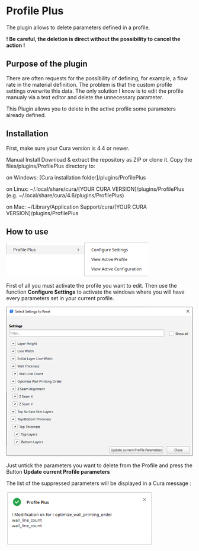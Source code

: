 # Profile Plus

The plugin allows to delete parameters defined in a profile. 

**! Be careful, the deletion is direct without the possibility to cancel the action !**

## Purpose of the plugin

There are often requests for the possibility of defining, for example, a flow rate in the material definition. The problem is that the custom profile settings overwrite this data. The only solution I know is to edit the profile manualy via a text editor and delete the unnecessary parameter.

This Plugin allows you to delete in the active profile some parameters already defined. 



## Installation
First, make sure your Cura version is  4.4 or newer.

Manual Install Download & extract the repository as ZIP or clone it. Copy the files/plugins/ProfilePlus directory to:

on Windows: [Cura installation folder]/plugins/ProfilePlus

on Linux: ~/.local/share/cura/[YOUR CURA VERSION]/plugins/ProfilePlus (e.g. ~/.local/share/cura/4.6/plugins/ProfilePlus)

on Mac: ~/Library/Application Support/cura/[YOUR CURA VERSION]/plugins/ProfilePlus


## How to use

![Menu](./images/menu.png)

First of all you must activate the profile you want to edit.
Then use the function **Configure Settings** to activate the windows where you will have every parameters set in your current profile.

![Reset](./images/reset.png)

Just untick the parameters you want to delete from the Profile and press the Button **Update current Profile parameters**

The list of the suppressed parameters will be displayed in a Cura message :

![Message](./images/message.png)
